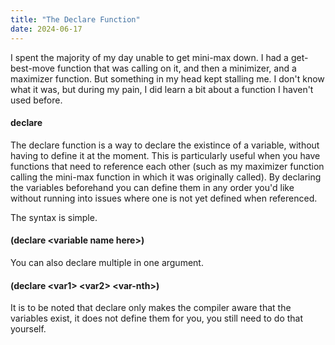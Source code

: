 ```yaml
---
title: "The Declare Function"
date: 2024-06-17
---
```


I spent the majority of my day unable to get mini-max down. I had a get-best-move function that was calling on it, and 
then a minimizer, and a maximizer function. But something in my head kept stalling me. I don't know what it was, but
during my pain, I did learn a bit about a function I haven't used before.

#### declare

The declare function is a way to declare the existince of a variable, without having to define it at the moment. This is
particularly useful when you have functions that need to reference each other (such as my maximizer function calling
the mini-max function in which it was originally called). By declaring the variables beforehand you can define them in
any order you'd like without running into issues where one is not yet defined when referenced.

The syntax is simple.

#### (declare \<variable name here>)

You can also declare multiple in one argument.

#### (declare \<var1> \<var2> \<var-nth>)

It is to be noted that declare only makes the compiler aware that the variables exist, it does not define them for you,
you still need to do that yourself.